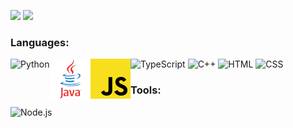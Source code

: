 ![](https://github.com/WiggleGiggle/github-stats/blob/master/generated/overview.svg)
![](https://github.com/WiggleGiggle/github-stats/blob/master/generated/languages.svg)

### Languages:   
<img src='./images/PythonLogo.png' alt='Python' width='64px' height='64px' align='left'>   
<img src='./images/JavaLogo.png' alt='Java' width='64px' height='64px' align='left'>   
<img src='./images/JavaScriptLogo.png' alt='JavaScript' width='64px' height='64px' align='left'>   
<img src='' alt='TypeScript' width='16px' height='16px'>   
<img src='' alt='C++' width='16px' height='16px'>   
<img src='' alt='HTML' width='16px' height='16px'>   
<img src='' alt='CSS' width='16px' height='16px'>   

<br>

### Tools:
<img src='' alt='Node.js' width='16px' height='16px'>
